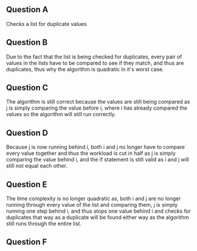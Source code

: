 ## Question A
Checks a list for duplicate values
## Question B
Due to the fact that the list is being checked for duplicates, every pair of values in the lists have to be compared to see if they match, and thus are duplicates, thus why the algorithm is quadratic in it's worst case.
## Question C
The algorithm is still correct because the values are still being compared as j is simply comparing the value before i, where i has already compared the values so the algorithm will still run correctly.
## Question D
Because j is now running behind i, both i and j no longer have to compare every value together and thus the workload is cut in half as j is simply comparing the value behind i, and the if statement is still valid as i and j will still not equal each other.
## Question E
The time complexity is no longer quadratic as, both i and j are no longer running through every value of the list and comparing them, j is simply running one step behind i, and thus stops one value behind i and checks for duplicates that way as a duplicate will  be found either way as the algorithm still runs through the entire list. 
## Question F

